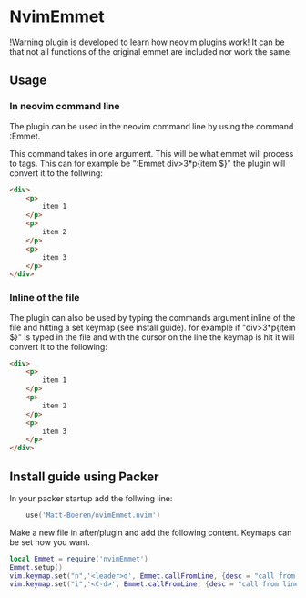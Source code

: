 # NvimEmmet
!Warning plugin is developed to learn how neovim plugins work!
It can be that not all functions of the original emmet are included nor work the same.

## Usage

### In neovim command line
The plugin can be used in the neovim command line by using the command :Emmet.

This command takes in one argument. This will be what emmet will process to tags.
This can for example be ":Emmet div>3*p{item $}" the plugin will convert it to the follwing:
```html
<div>
	<p>
		item 1
	</p>
	<p>
		item 2
	</p>
	<p>
		item 3
	</p>
</div>
```
### Inline of the file
The plugin can also be used by typing the commands argument inline of the file and hitting a set keymap (see install guide).
for example if "div>3*p{item $}" is typed in the file and with the cursor on the line the keymap is hit it will convert it to the following:
```html
<div>
	<p>
		item 1
	</p>
	<p>
		item 2
	</p>
	<p>
		item 3
	</p>
</div>
```

## Install guide using Packer

In your packer startup add the follwing line:
```lua
    use('Matt-Boeren/nvimEmmet.nvim')
```

Make a new file in after/plugin and add the following content.
Keymaps can be set how you want.
```lua
local Emmet = require('nvimEmmet')
Emmet.setup()
vim.keymap.set("n",'<leader>d', Emmet.callFromLine, {desc = "call from line"})
vim.keymap.set("i",'<C-d>', Emmet.callFromLine, {desc = "call from line"})
```
